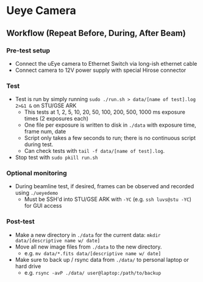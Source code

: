 # Ueye Camera

## Workflow (Repeat Before, During, After Beam)

### Pre-test setup
- Connect the uEye camera to Ethernet Switch via long-ish ethernet cable
- Connect camera to 12V power supply with special Hirose connector

### Test
- Test is run by simply running `sudo ./run.sh > data/[name of test].log 2>&1 &` on STU/GSE ARK
  - This tests at 1, 2, 5, 10, 20, 50, 100, 200, 500, 1000 ms exposure times (2 exposures each)
  - One file per exposure is written to disk in `./data` with exposure time, frame num, date
  - Script only takes a few seconds to run; there is no continuous script during test.
  - Can check tests with `tail -f data/[name of test].log`.
- Stop test with `sudo pkill run.sh`

### Optional monitoring
- During beamline test, if desired, frames can be observed and recorded using `./ueyedemo`
  - Must be SSH'd into STU/GSE ARK with `-YC` (e.g. `ssh luvs@stu -YC`) for GUI access

### Post-test
- Make a new directory in `./data` for the current data: `mkdir data/[descriptive name w/ date]`
- Move all new image files from `./data` to the new directory.
  - e.g. `mv data/*.fits data/[descriptive name w/ date]`
- Make sure to back up / rsync data from `./data/` to personal laptop or hard drive
  - e.g. `rsync -avP ./data/ user@laptop:/path/to/backup`
